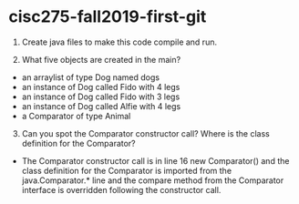 # cisc275-fall2019-first-git
1. Create java files to make this code compile and run.

2. What five objects are created in the main?
- an arraylist of type Dog named dogs
- an instance of Dog called Fido with 4 legs
- an instance of Dog called Fido with 3 legs
- an instance of Dog called Alfie with 4 legs
- a Comparator of type Animal

3. Can you spot the Comparator constructor call? Where is the class definition for the Comparator?
- The Comparator constructor call is in line 16 new Comparator<Animal>() and the class definition for the Comparator is imported from the java.Comparator.* line and the compare method from the Comparator interface is overridden following the constructor call.
